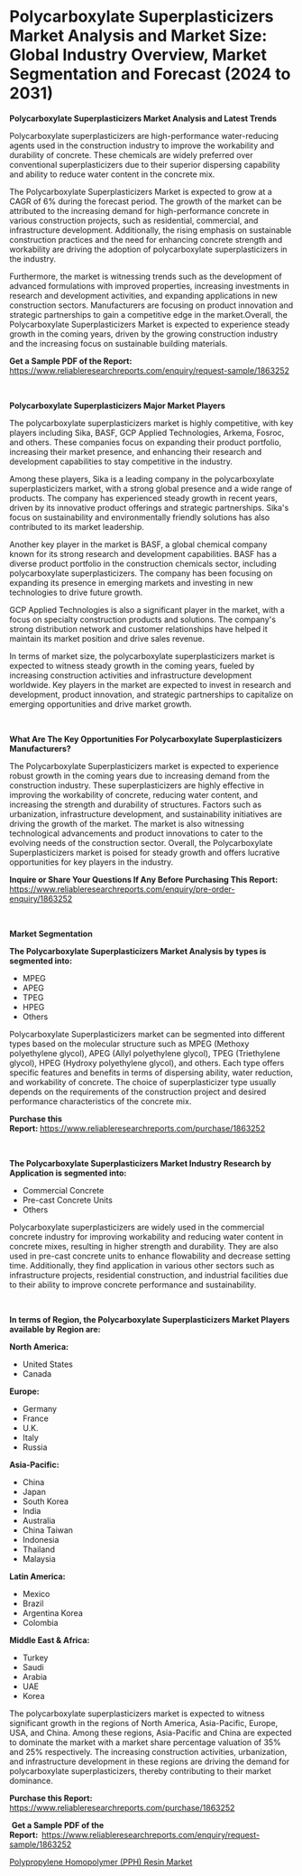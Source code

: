 <p><h1>Polycarboxylate Superplasticizers Market Analysis and Market Size: Global Industry Overview, Market Segmentation and Forecast (2024 to 2031)</h1></p><p><strong>Polycarboxylate Superplasticizers Market Analysis and Latest Trends</strong></p>
<p><p>Polycarboxylate superplasticizers are high-performance water-reducing agents used in the construction industry to improve the workability and durability of concrete. These chemicals are widely preferred over conventional superplasticizers due to their superior dispersing capability and ability to reduce water content in the concrete mix.</p><p>The Polycarboxylate Superplasticizers Market is expected to grow at a CAGR of 6% during the forecast period. The growth of the market can be attributed to the increasing demand for high-performance concrete in various construction projects, such as residential, commercial, and infrastructure development. Additionally, the rising emphasis on sustainable construction practices and the need for enhancing concrete strength and workability are driving the adoption of polycarboxylate superplasticizers in the industry.</p><p>Furthermore, the market is witnessing trends such as the development of advanced formulations with improved properties, increasing investments in research and development activities, and expanding applications in new construction sectors. Manufacturers are focusing on product innovation and strategic partnerships to gain a competitive edge in the market.Overall, the Polycarboxylate Superplasticizers Market is expected to experience steady growth in the coming years, driven by the growing construction industry and the increasing focus on sustainable building materials.</p></p>
<p><strong>Get a Sample PDF of the Report:&nbsp;</strong> <a href="https://www.reliableresearchreports.com/enquiry/request-sample/1863252">https://www.reliableresearchreports.com/enquiry/request-sample/1863252</a></p>
<p>&nbsp;</p>
<p><strong>Polycarboxylate Superplasticizers Major Market Players</strong></p>
<p><p>The polycarboxylate superplasticizers market is highly competitive, with key players including Sika, BASF, GCP Applied Technologies, Arkema, Fosroc, and others. These companies focus on expanding their product portfolio, increasing their market presence, and enhancing their research and development capabilities to stay competitive in the industry.</p><p>Among these players, Sika is a leading company in the polycarboxylate superplasticizers market, with a strong global presence and a wide range of products. The company has experienced steady growth in recent years, driven by its innovative product offerings and strategic partnerships. Sika's focus on sustainability and environmentally friendly solutions has also contributed to its market leadership.</p><p>Another key player in the market is BASF, a global chemical company known for its strong research and development capabilities. BASF has a diverse product portfolio in the construction chemicals sector, including polycarboxylate superplasticizers. The company has been focusing on expanding its presence in emerging markets and investing in new technologies to drive future growth.</p><p>GCP Applied Technologies is also a significant player in the market, with a focus on specialty construction products and solutions. The company's strong distribution network and customer relationships have helped it maintain its market position and drive sales revenue.</p><p>In terms of market size, the polycarboxylate superplasticizers market is expected to witness steady growth in the coming years, fueled by increasing construction activities and infrastructure development worldwide. Key players in the market are expected to invest in research and development, product innovation, and strategic partnerships to capitalize on emerging opportunities and drive market growth.</p></p>
<p>&nbsp;</p>
<p><strong>What Are The Key Opportunities For Polycarboxylate Superplasticizers Manufacturers?</strong></p>
<p><p>The Polycarboxylate Superplasticizers market is expected to experience robust growth in the coming years due to increasing demand from the construction industry. These superplasticizers are highly effective in improving the workability of concrete, reducing water content, and increasing the strength and durability of structures. Factors such as urbanization, infrastructure development, and sustainability initiatives are driving the growth of the market. The market is also witnessing technological advancements and product innovations to cater to the evolving needs of the construction sector. Overall, the Polycarboxylate Superplasticizers market is poised for steady growth and offers lucrative opportunities for key players in the industry.</p></p>
<p><strong>Inquire or Share Your Questions If Any Before Purchasing This Report:</strong> <a href="https://www.reliableresearchreports.com/enquiry/pre-order-enquiry/1863252">https://www.reliableresearchreports.com/enquiry/pre-order-enquiry/1863252</a></p>
<p>&nbsp;</p>
<p><strong>Market Segmentation</strong></p>
<p><strong>The Polycarboxylate Superplasticizers Market Analysis by types is segmented into:</strong></p>
<p><ul><li>MPEG</li><li>APEG</li><li>TPEG</li><li>HPEG</li><li>Others</li></ul></p>
<p><p>Polycarboxylate Superplasticizers market can be segmented into different types based on the molecular structure such as MPEG (Methoxy polyethylene glycol), APEG (Allyl polyethylene glycol), TPEG (Triethylene glycol), HPEG (Hydroxy polyethylene glycol), and others. Each type offers specific features and benefits in terms of dispersing ability, water reduction, and workability of concrete. The choice of superplasticizer type usually depends on the requirements of the construction project and desired performance characteristics of the concrete mix.</p></p>
<p><strong>Purchase this Report:&nbsp;</strong><a href="https://www.reliableresearchreports.com/purchase/1863252">https://www.reliableresearchreports.com/purchase/1863252</a></p>
<p>&nbsp;</p>
<p><strong>The Polycarboxylate Superplasticizers Market Industry Research by Application is segmented into:</strong></p>
<p><ul><li>Commercial Concrete</li><li>Pre-cast Concrete Units</li><li>Others</li></ul></p>
<p><p>Polycarboxylate superplasticizers are widely used in the commercial concrete industry for improving workability and reducing water content in concrete mixes, resulting in higher strength and durability. They are also used in pre-cast concrete units to enhance flowability and decrease setting time. Additionally, they find application in various other sectors such as infrastructure projects, residential construction, and industrial facilities due to their ability to improve concrete performance and sustainability.</p></p>
<p>&nbsp;</p>
<p><strong>In terms of Region, the Polycarboxylate Superplasticizers Market Players available by Region are:</strong></p>
<p>
    <p> <strong> North America: </strong>
        <ul>
            <li>United States</li>
            <li>Canada</li>
        </ul>
        </p> 
    <p> <strong> Europe: </strong>
        <ul>
            <li>Germany</li>
            <li>France</li>
            <li>U.K.</li>
            <li>Italy</li>
            <li>Russia</li>
        </ul>
        </p> 
    <p> <strong> Asia-Pacific: </strong>
        <ul>
            <li>China</li>
            <li>Japan</li>
            <li>South Korea</li>
            <li>India</li>
            <li>Australia</li>
            <li>China Taiwan</li>
            <li>Indonesia</li>
            <li>Thailand</li>
            <li>Malaysia</li>
        </ul>
        </p> 
    <p> <strong> Latin America: </strong>
        <ul>
            <li>Mexico</li>
            <li>Brazil</li>
            <li>Argentina Korea</li>
            <li>Colombia</li>
        </ul>
        </p> 
    <p> <strong> Middle East & Africa: </strong>
        <ul>
            <li>Turkey</li>
            <li>Saudi</li>
            <li>Arabia</li>
            <li>UAE</li>
            <li>Korea</li>
        </ul>
    </p>
    </p>
<p><p>The polycarboxylate superplasticizers market is expected to witness significant growth in the regions of North America, Asia-Pacific, Europe, USA, and China. Among these regions, Asia-Pacific and China are expected to dominate the market with a market share percentage valuation of 35% and 25% respectively. The increasing construction activities, urbanization, and infrastructure development in these regions are driving the demand for polycarboxylate superplasticizers, thereby contributing to their market dominance.</p></p>
<p><strong>Purchase this Report: </strong><a href="https://www.reliableresearchreports.com/purchase/1863252">https://www.reliableresearchreports.com/purchase/1863252</a></p>
<p>&nbsp;<strong>Get a Sample PDF of the Report:&nbsp;&nbsp;</strong><a href="https://www.reliableresearchreports.com/enquiry/request-sample/1863252">https://www.reliableresearchreports.com/enquiry/request-sample/1863252</a></p>
<p><strong></strong></p>
<p><p><a href="https://gamy-alyssum-396.notion.site/Polypropylene-Homopolymer-PPH-Resin-Market-Size-Growth-Outlook-from-2024-to-2031-projecting-at-M-92f2ede6c5f24735ac627dd9de12d33e">Polypropylene Homopolymer (PPH) Resin Market</a></p></p>